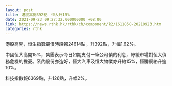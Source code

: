 ```yaml
---
layout: post
title: 港股高開392點　恒大升15%
date: 2021-09-23 09:27:32.000000000 +08:00
link: https://news.rthk.hk/rthk/ch/component/k2/1611858-20210923.htm
categories: rthk
---
```


港股高開，恒生指數競價時段報24614點，升392點，升幅1.62%。

中國恒大高開15%，集團表示今日如期支付一筆公司債的利息，紓緩市場對恒大債務危機的擔憂。系內股份亦造好，恒大汽車及恒大物業亦升約15%，恒騰網絡升逾10%。

科技指數報6369點，升126點，升幅2%。
